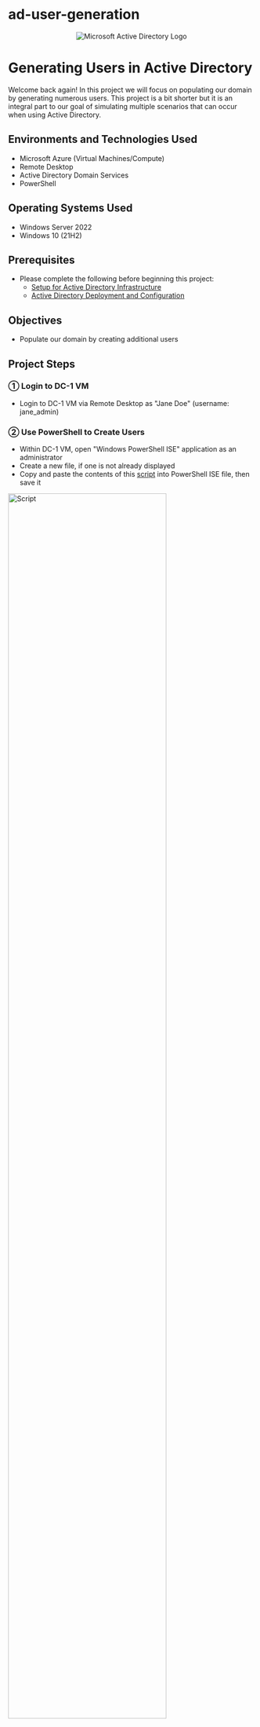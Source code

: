 # ad-user-generation
<p align="center">
<img src="https://i.imgur.com/pU5A58S.png" alt="Microsoft Active Directory Logo"/>
</p>

<h1>Generating Users in Active Directory</h1>
Welcome back again!  In this project we will focus on populating our domain by generating numerous users.  This project is a bit shorter but it is an integral part to our goal of simulating multiple scenarios that can occur when using Active Directory.
<br />

<h2>Environments and Technologies Used</h2>

- Microsoft Azure (Virtual Machines/Compute)
- Remote Desktop
- Active Directory Domain Services
- PowerShell

<h2>Operating Systems Used </h2>

- Windows Server 2022
- Windows 10 (21H2)

<h2>Prerequisites</h2>

-  Please complete the following before beginning this project:
    - <a href="https://github.com/christianDCdev/active-directory-setup">Setup for Active Directory Infrastructure</a>
    - <a href="https://github.com/christianDCdev/ad-deploy-and-config">Active Directory Deployment and Configuration</a>

<h2>Objectives</h2>

- Populate our domain by creating additional users

<h2>Project Steps</h2>

<h3>&#9312; Login to DC-1 VM</h3>
<p>

- Login to DC-1 VM via Remote Desktop as "Jane Doe" (username: jane_admin)
  
</p>

<h3>&#9313; Use PowerShell to Create Users</h3>

<p>

- Within DC-1 VM, open "Windows PowerShell ISE" application as an administrator
- Create a new file, if one is not already displayed
- Copy and paste the contents of this <a href="https://github.com/joshmadakor1/AD_PS/blob/master/Generate-Names-Create-Users.ps1">script</a> into PowerShell ISE file, then save it
<img src="https://i.imgur.com/9ly2Mmp.png" height="80%" width="80%" alt="Script"/>

- Run script by clicking the green play button at the top
<img src="https://i.imgur.com/ArZTgBd.png" height="80%" width="80%" alt="Run script button"/>

- Observe the users being created in the PowerShell command-line interface
<img src="https://i.imgur.com/j1xJ89h.png" height="80%" width="80%" alt="Users created in CLI"/>

</p>
<br />

<h3>&#9314; Verify in Active Directory that user have been successfully created</h3>

<p>

- Once script is done running, open "Active Directory Users and Computers" application
- Find the "_EMPLOYEES" folder
- Right click folder and select "Refresh" to see if the users have been created
<img src="https://i.imgur.com/S2oIuQm.png" height="80%" width="80%" alt="Users in Active Directory"/>
  
</p>
<br />

<h3>&#9315; Login as one of the newly created users</h3>

<p>

- Choose any newly created user from the Active Directory list
- To ensure the script has worked, you can try to log in to Client-1 VM as the user you chose
  - Example: If the name of the user you chose is "lewa.juwa", then the login username will be "mydomain.com\lewa.juwa"
  - NOTE: The password can be found at the top of the script.  It will be the same for all users.
  
</p>
<br />

<h2>Conclusion</h2>

<p>
  
Congratulations on completing this project!  After generating numerous users into your domain, you have now created an environment in Azure that is capable of simulating various scenarios.  These scenarios are meant to better your understanding of what can be done within Active Directory.

- If you would like to continue to the next step in this series of Active Directory projects, please click <a href="https://github.com/christianDCdev/ad-practical-scenarios">here</a>

</p>
